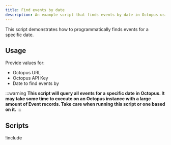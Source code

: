 ```yaml
---
title: Find events by date
description: An example script that finds events by date in Octopus using the REST API and Octopus.Client.
---
```


This script demonstrates how to programmatically finds events for a specific date.

## Usage

Provide values for:

- Octopus URL
- Octopus API Key
- Date to find events by

:::warning
**This script will query all events for a specific date in Octopus. It may take some time to execute on an Octopus instance with a large amount of Event records. Take care when running this script or one based on it.**
:::

## Scripts

!include <find-events-by-date-scripts>
